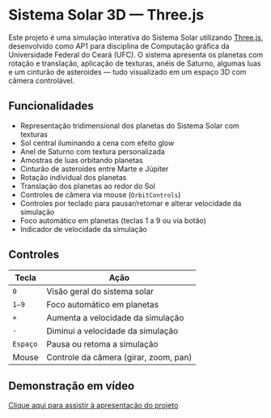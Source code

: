 # Sistema Solar 3D — Three.js
Este projeto é uma simulação interativa do Sistema Solar utilizando [Three.js](https://threejs.org/), desenvolvido como AP1 para disciplina de Computação gráfica da Universidade Federal do Ceará (UFC). O sistema apresenta os planetas com rotação e translação, aplicação de texturas, anéis de Saturno, algumas luas e um cinturão de asteroides — tudo visualizado em um espaço 3D com câmera controlável.

## Funcionalidades

- Representação tridimensional dos planetas do Sistema Solar com texturas
- Sol central iluminando a cena com efeito glow
- Anel de Saturno com textura personalizada
- Amostras de luas orbitando planetas
- Cinturão de asteroides entre Marte e Júpiter
- Rotação individual dos planetas
- Translação dos planetas ao redor do Sol
- Controles de câmera via mouse (`OrbitControls`)
- Controles por teclado para pausar/retomar e alterar velocidade da simulação
- Foco automático em planetas (teclas 1 a 9 ou via botão)
- Indicador de velocidade da simulação

## Controles

| Tecla       | Ação                                       |
|-------------|--------------------------------------------|
| `0`         | Visão geral do sistema solar               |
| `1–9`       | Foco automático em planetas                |
| `+`         | Aumenta a velocidade da simulação          |
| `-`         | Diminui a velocidade da simulação          |
| `Espaço`    | Pausa ou retoma a simulação                |
| Mouse       | Controle da câmera (girar, zoom, pan)      |

## Demonstração em vídeo
[Clique aqui para assistir à apresentação do projeto](https://www.youtube.com/watch?v=SEU_LINK_AQUI)
